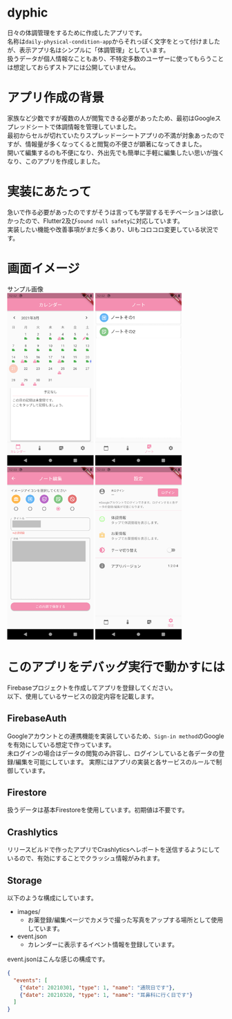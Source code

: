 # dyphic
日々の体調管理をするために作成したアプリです。  
名称は`daily-physical-condition-app`からそれっぽく文字をとって付けましたが、表示アプリ名はシンプルに「体調管理」としています。  
扱うデータが個人情報なこともあり、不特定多数のユーザーに使ってもらうことは想定しておらずストアには公開していません。  

# アプリ作成の背景
家族など少数ですが複数の人が閲覧できる必要があったため、最初はGoogleスプレッドシートで体調情報を管理していました。  
最初からセルが切れていたりスプレッドーシートアプリの不満が対象あったのですが、情報量が多くなってくると閲覧の不便さが顕著になってきました。  
開いて編集するのも不便になり、外出先でも簡単に手軽に編集したい思いが強くなり、このアプリを作成しました。

# 実装にあたって
急いで作る必要があったのですがそうは言っても学習するモチベーションは欲しかったので、Flutter2及び`sound null safety`に対応しています。  
実装したい機能や改善事項がまだ多くあり、UIもコロコロ変更している状況です。

# 画面イメージ
サンプル画像  
<img src="images/01_calendar.png" width="200" />
<img src="images/02_note.png" width="200" />
<img src="images/03_note_edit.png" width="200" />
<img src="images/04_setting.png" width="200" />  

# このアプリをデバッグ実行で動かすには
Firebaseプロジェクトを作成してアプリを登録してください。  
以下、使用しているサービスの設定内容を記載します。  

## FirebaseAuth
Googleアカウントとの連携機能を実装しているため、`Sign-in method`のGoogleを有効にしている想定で作っています。  
未ログインの場合はデータの閲覧のみ許容し、ログインしていると各データの登録/編集を可能にしています。
実際にはアプリの実装と各サービスのルールで制御しています。

## Firestore
扱うデータは基本Firestoreを使用しています。初期値は不要です。  

## Crashlytics
リリースビルドで作ったアプリでCrashlyticsへレポートを送信するようにしているので、有効にすることでクラッシュ情報がみれます。

## Storage
以下のような構成にしています。
 - images/
    - お薬登録/編集ページでカメラで撮った写真をアップする場所として使用しています。
 - event.json
    - カレンダーに表示するイベント情報を登録しています。

event.jsonはこんな感じの構成です。
```json
{
  "events": [
    {"date": 20210301, "type": 1, "name": "通院日です"},
    {"date": 20210320, "type": 1, "name": "耳鼻科に行く日です"}
  ]
}
```
